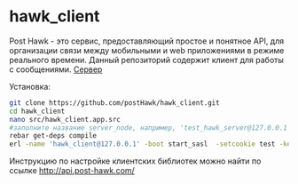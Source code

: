 # hawk_client

Post Hawk - это сервис, предоставляющий простое и понятное API, для организации связи между мобильными и web приложениями в режиме реального времени.
Данный репозиторий содержит клиент для работы с сообщениями. [Сервер](https://github.com/postHawk/hawk_server)

Установка: 
```bash
git clone https://github.com/postHawk/hawk_client.git
cd hawk_client
nano src/hawk_client.app.src
#заполните название server_node, например, 'test_hawk_server@127.0.0.1' и сохраните файл
rebar get-deps compile
erl -name 'hawk_client@127.0.0.1' -boot start_sasl  -setcookie test -kernel inet_dist_listen_min 9000  inet_dist_listen_max 9005
```

Инструкцию по настройке клиентских библиотек можно найти по ссылке http://api.post-hawk.com/
